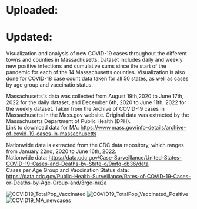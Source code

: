 # Uploaded:  <br>
# Updated: <br> 

Visualization and analysis of new COVID-19 cases throughout the different towns and counties in Massachusetts. Dataset includes daily and weekly new positive infections and cumulative sums since the start of the pandemic for each of the 14 Massachusetts counties. Visualization is also done for COVID-18 case count data taken for all 50 states, as well as cases by age group and vaccinatio status. 

Massachusetts's data was collected from August 19th,2020 to June 17th, 2022 for the daily dataset, and December 6th, 2020 to June 11th, 2022 for the weekly dataset. Taken from the Archive of COVID-19 cases in Massachusetts in the Mass.gov website. Original data was extracted by the Massachusetts Department of Public Health (DPH).<br>
Link to download data for MA: https://www.mass.gov/info-details/archive-of-covid-19-cases-in-massachusetts<br>

Nationwide data is extracted from the CDC data repository, which ranges from January 22nd, 2020 to June 16th, 2022.<br>
Nationwide data: https://data.cdc.gov/Case-Surveillance/United-States-COVID-19-Cases-and-Deaths-by-State-o/9mfq-cb36/data<br>
Cases per Age Group and Vaccination Status data: https://data.cdc.gov/Public-Health-Surveillance/Rates-of-COVID-19-Cases-or-Deaths-by-Age-Group-and/3rge-nu2a<br>

![COVID19_TotalPop_Vaccinated](https://user-images.githubusercontent.com/68089938/175457801-5c3f6c4b-465a-4399-bd90-928b86dbba9c.jpg)
![COVID19_TotalPop_Vaccinated_Positive](https://user-images.githubusercontent.com/68089938/175457826-51fc1812-989d-476a-b49e-d4e9516f8f83.jpg)
![COVID19_MA_newcases](https://user-images.githubusercontent.com/68089938/175752502-0e5092a3-077d-4046-85b7-c651142cab21.jpg)
